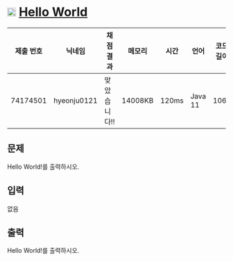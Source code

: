 # <img width="20px"  src="https://d2gd6pc034wcta.cloudfront.net/tier/1.svg" class="solvedac-tier"> [Hello World](https://www.acmicpc.net/problem/2557) 

| 제출 번호 | 닉네임 | 채점 결과 | 메모리 | 시간 | 언어 | 코드 길이 |
|---|---|---|---|---|---|---|
|74174501|hyeonju0121|맞았습니다!! |14008KB|120ms|Java 11|106B|

## 문제
<p>
	Hello World!를 출력하시오.</p>

## 입력
<p>
	없음</p>

## 출력
<p>
	Hello World!를 출력하시오.</p>

